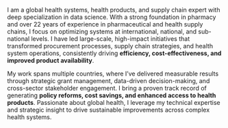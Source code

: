 I am a global health systems, health products, and supply chain expert with deep specialization in data science. With a strong foundation in pharmacy and over 22 years of experience in pharmaceutical and health supply chains, I focus on optimizing systems at international, national, and sub-national levels. I have led large-scale, high-impact initiatives that transformed procurement processes, supply chain strategies, and health system operations, consistently driving **efficiency, cost-effectiveness, and improved product availability**.

My work spans multiple countries, where I’ve delivered measurable results through strategic grant management, data-driven decision-making, and cross-sector stakeholder engagement. I bring a proven track record of generating **policy reforms, cost savings, and enhanced access to health products**. Passionate about global health, I leverage my technical expertise and strategic insight to drive sustainable improvements across complex health systems.

